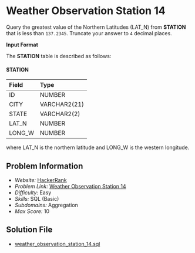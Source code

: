 # Weather Observation Station 14

Query the greatest value of the Northern Latitudes (LAT_N) from **STATION** that is less than `137.2345`. Truncate your answer to `4` decimal places.

**Input Format**

The **STATION** table is described as follows:

#### STATION

| Field     | Type          |
|:----------|:--------------|
| ID        | NUMBER        |
| CITY      | VARCHAR2(21)  |
| STATE     | VARCHAR2(2)   |
| LAT_N     | NUMBER        |
| LONG_W    | NUMBER        |

where LAT_N is the northern latitude and LONG_W is the western longitude.

## Problem Information

- *Website:* [HackerRank](https://www.hackerrank.com/)
- *Problem Link:* [Weather Observation Station 14](https://www.hackerrank.com/challenges/weather-observation-station-14/problem)
- *Difficulty:* Easy
- *Skills:* SQL (Basic)
- *Subdomains:* Aggregation
- *Max Score:* 10

## Solution File

- [weather_observation_station_14.sql]()